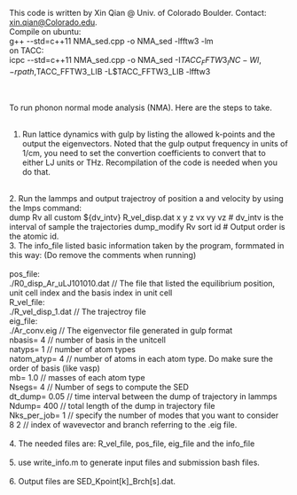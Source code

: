 This code is written by Xin Qian @ Univ. of Colorado Boulder. Contact: xin.qian@Colorado.edu. <br />
Compile on ubuntu: <br />
g++ --std=c++11 NMA_sed.cpp -o NMA_sed -lfftw3 -lm <br />
on TACC: <br />
icpc --std=c++11 NMA_sed.cpp -o NMA_sed -I$TACC_FFTW3_INC -Wl,-rpath,$TACC_FFTW3_LIB  -L$TACC_FFTW3_LIB -lfftw3 <br />
<br />
<br />


To run phonon normal mode analysis (NMA). Here are the steps to take.<br />
<br />
1. Run lattice dynamics with gulp by listing the allowed k-points and the output the eigenvectors.
   Noted that the gulp output frequency in units of 1/cm, you need to set the convertion coefficients to convert that to either
   LJ units or THz. Recompilation of the code is needed when you do that. 
<br />
2. Run the lammps and output trajectroy of position a and velocity by using the lmps command:  
<br />
dump Rv all custom ${dv_intv} R_vel_disp.dat x y z vx vy vz # dv_intv is the interval of sample the trajectories
dump_modify Rv sort id                                      # Output order is the atomic id. 
<br />
3. The info_file listed basic information taken by the program, formmated in this way: (Do remove the comments when running)
<br />
<br />
pos_file:<br />
./R0_disp_Ar_uLJ101010.dat // The file that listed the equilibrium position, unit cell index and the basis index in unit cell  <br />
R_vel_file:<br />
./R_vel_disp_1.dat         // The trajectroy file  <br />
eig_file:<br />
./Ar_conv.eig              // The eigenvector file generated in gulp format<br />
nbasis= 4                  // number of basis in the unitcell<br />
natyps= 1                  // number of atom types<br />
natom_atyp= 4              // number of atoms in each atom type. Do make sure the order of basis (like vasp)<br />
mb= 1.0                    // masses of each atom type <br />
Nsegs= 4                   // Number of segs to compute the SED<br />
dt_dump= 0.05              // time interval between the dump of trajectory in lammps<br />
Ndump= 400                 // total length of the dump in trajectory file<br />
Nks_per_job= 1             // specify the number of modes that you want to consider<br />
8 2                        // index of wavevector and branch referring to the .eig file. <br />
<br />
4. The needed files are: R_vel_file, pos_file, eig_file and the info_file<br />
<br />
5. use write_info.m to generate input files and submission bash files.<br />
<br />
6. Output files are SED_Kpoint[k]_Brch[s].dat.<br />



